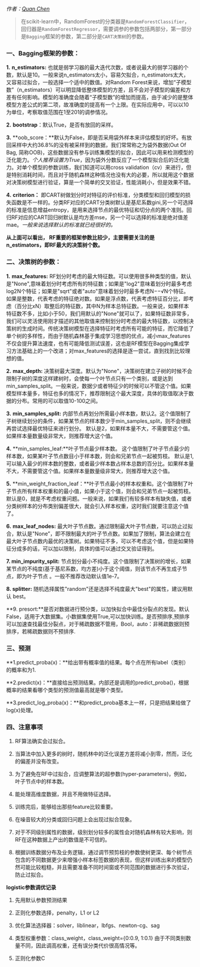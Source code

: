 *作者：[Quan Chen](https://github.com/chenquan)*

>  在scikit-learn中，RandomForest的分类器是`RandomForestClassifier`，回归器是`RandomForestRegressor`，需要调参的参数包括两部分，第一部分是`Bagging`框架的参数，第二部分是`CART决策树`的参数。

### 一、Bagging框架的参数：

**1.** **n_estimators:** 也就是弱学习器的最大迭代次数，或者说最大的弱学习器的个数，默认是10。一般来说n_estimators太小，容易欠拟合，n_estimators太大，又容易过拟合，一般选择一个适中的数值。对Random Forest来说，增加“子模型数”（n_estimators）可以明显降低整体模型的方差，且不会对子模型的偏差和方差有任何影响。模型的准确度会随着“子模型数”的增加而提高，由于减少的是整体模型方差公式的第二项，故准确度的提高有一个上限。在实际应用中，可以以10为单位，考察取值范围在1至201的调参情况。

**2.** **bootstrap**：默认True，是否有放回的采样。

**3.** **oob_score：**默认为False，即是否采用袋外样本来评估模型的好坏。有放回采样中大约36.8%的没有被采样到的数据，我们常常称之为袋外数据(Out Of Bag, 简称OOB)，这些数据没有参与训练集模型的拟合，因此可以用来检测模型的泛化能力。*个人推荐设置为True*，因为袋外分数反应了一个模型拟合后的泛化能力。对单个模型的参数训练，我们知道可以用cross validation（cv）来进行，但是特别消耗时间，而且对于随机森林这种情况也没有大的必要，所以就用这个数据对决策树模型进行验证，算是一个简单的交叉验证，性能消耗小，但是效果不错。

**4.** **criterion：** 即CART树做划分时对特征的评价标准，分类模型和回归模型的损失函数是不一样的。分类RF对应的CART分类树默认是基尼系数gini,另一个可选择的标准是信息增益entropy，是用来选择节点的最优特征和切分点的两个准则。回归RF对应的CART回归树默认是均方差mse，另一个可以选择的标准是绝对值差mae。*一般来说选择默认的标准就已经很好的。*

**从上面可以看出， RF重要的框架参数比较少，主要需要关注的是 n_estimators，即RF最大的决策树个数。**

 

### 二、决策树的参数：

**1.** **max_features:** RF划分时考虑的最大特征数。可以使用很多种类型的值，默认是"None",意味着划分时考虑所有的特征数；如果是"log2"意味着划分时最多考虑log2N个特征；如果是"sqrt"或者"auto"意味着划分时最多考虑N−−√N个特征。如果是整数，代表考虑的特征绝对数。如果是浮点数，代表考虑特征百分比，即考虑（百分比xN）取整后的特征数，其中N为样本总特征数。一般来说，如果样本特征数不多，比如小于50，我们用默认的"None"就可以了，如果特征数非常多，我们可以灵活使用刚才描述的其他取值来控制划分时考虑的最大特征数，以控制决策树的生成时间。传统决策树模型在选择特征时考虑所有可能的特征，而它降低了单个树的多样性，而由于随机森林基于集成学习思想的优点，减小max_features不仅会提升算法速度，也有可能降低测试误差，这也是RF模型在Bagging集成学习方法基础上的一个改进；对max_features的选择是逐一尝试，直到找到比较理想的值。

**2.** **max_depth:** 决策树最大深度。默认为"None"，决策树在建立子树的时候不会限制子树的深度这样建树时，会使每一个叶节点只有一个类别，或是达到min_samples_split。一般来说，数据少或者特征少的时候可以不管这个值。如果模型样本量多，特征也多的情况下，推荐限制这个最大深度，具体的取值取决于数据的分布。常用的可以取值10-100之间。

**3.** **min_samples_split:** 内部节点再划分所需最小样本数，默认2。这个值限制了子树继续划分的条件，如果某节点的样本数少于min_samples_split，则不会继续再尝试选择最优特征来进行划分。 默认是2，如果样本量不大，不需要管这个值。如果样本量数量级非常大，则推荐增大这个值。

**4.** **min_samples_leaf:**叶子节点最少样本数。 这个值限制了叶子节点最少的样本数，如果某叶子节点数目小于样本数，则会和兄弟节点一起被剪枝。 默认是1,可以输入最少的样本数的整数，或者最少样本数占样本总数的百分比。如果样本量不大，不需要管这个值。如果样本量数量级非常大，则推荐增大这个值。

**5.** **min_weight_fraction_leaf：**叶子节点最小的样本权重和。这个值限制了叶子节点所有样本权重和的最小值，如果小于这个值，则会和兄弟节点一起被剪枝。 默认是0，就是不考虑权重问题。一般来说，如果我们有较多样本有缺失值，或者分类树样本的分布类别偏差很大，就会引入样本权重，这时我们就要注意这个值了。

**6.** **max_leaf_nodes:** 最大叶子节点数。通过限制最大叶子节点数，可以防止过拟合，默认是"None”，即不限制最大的叶子节点数。如果加了限制，算法会建立在最大叶子节点数内最优的决策树。如果特征不多，可以不考虑这个值，但是如果特征分成多的话，可以加以限制，具体的值可以通过交叉验证得到。

**7. min_impurity_split:** 节点划分最小不纯度。这个值限制了决策树的增长，如果某节点的不纯度(基于基尼系数，均方差)小于这个阈值，则该节点不再生成子节点，即为叶子节点 。一般不推荐改动默认值1e-7。

**8. splitter:** 随机选择属性"random"还是选择不纯度最大"best"的属性，建议用默认 best。

**9. presort:**是否对数据进行预分类，以加快拟合中最佳分裂点的发现。默认False，适用于大数据集。小数据集使用True,可以加快训练。是否预排序,预排序可以加速查找最佳分裂点，对于稀疏数据不管用，Bool，auto：非稀疏数据则预排序，若稀疏数据则不预排序.

### 三、预测

**1.predict_proba(x)：**给出带有概率值的结果。每个点在所有label（类别）的概率和为1. 

**2.predict(x)：**直接给出预测结果。内部还是调用的predict_proba()，根据概率的结果看哪个类型的预测值最高就是哪个类型。 

**3.predict_log_proba(x)：**和predict_proba基本上一样，只是把结果给做了log(x)处理。

### 四、注意事项

1. RF算法确实会过拟合。

2. 当算法中加入更多的树时，随机林中的泛化误差方差将减小到零，然而，泛化的偏差并没有改变。

3. 为了避免在RF中过拟合，应调整算法的超参数(hyper-parameters)，例如，叶子节点中的样本数。

4.  能处理高维度数据，并且不用做特征选择。
5.  训练完后，能够给出那些feature比较重要。
6.  在噪音较大的分类或回归问题上会出现过拟合现象。
7.  对于不同级别属性的数据，级别划分较多的属性会对随机森林有较大影响，则RF在这种数据上产出的数值是不可信的。 
8.  根据训练数据分布及业务逻辑，通过调节预剪枝的参数使树更深、每个树节点包含的不同数据更少来增强小样本标签数据的表现，但这样训练出来的模型仍然可能比较粗糙，并且需要准备不同时间窗或不同范围的数据进行多次验证，防止过拟合。 



**logistic参数调优记录**

1. 先用默认参数预测结果

2. 正则化参数选择，penalty，L1 or L2

3. 优化算法选择器：solver，liblinear，lbfgs、newton-cg、sag

4. 类型权重参数：class_weight，class_weight={0:0.9, 1:0.1} 
由于不同类别数量不同，因此调高权重，还有误分类代价很高情况等。

5. 正则化参数C